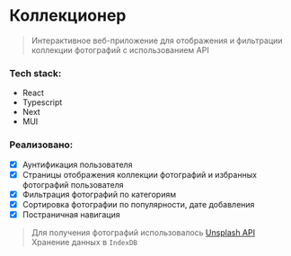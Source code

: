 # Коллекционер
> Интерактивное веб-приложение для отображения и фильтрации коллекции фотографий с использованием API

<!-- ### [Open Demo](https://styleledymaks.vercel.app/) -->

### Tech stack:
- React
- Typescript
- Next
- MUI

### Реализовано:
- [X] Аунтификация пользователя
- [X] Страницы отображения коллекции фотографий и избранных фотографий пользователя
- [X] Фильтрация фотографий по категориям
- [X] Сортировка фотографии по популярности, дате добавления
- [X] Постраничная навигация

> Для получения фотографий использовалось [Unsplash API](https://unsplash.com/documentation)</br>
> Хранение данных в ``IndexDB``